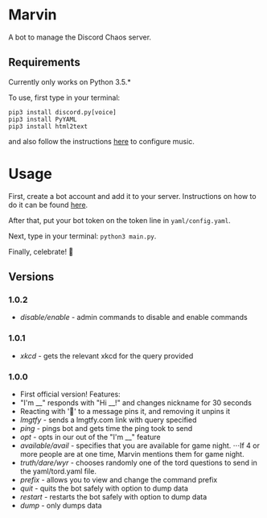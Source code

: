# Marvin
A bot to manage the Discord Chaos server.

## Requirements
Currently only works on Python 3.5.*

To use, first type in your terminal:
```
pip3 install discord.py[voice]
pip3 install PyYAML
pip3 install html2text
```
and also follow the instructions [here](https://github.com/Just-Some-Bots/MusicBot/wiki) to configure music.

# Usage
First, create a bot account and add it to your server. Instructions on how to do it can be found [here](https://github.com/reactiflux/discord-irc/wiki/Creating-a-discord-bot-&-getting-a-token).

After that, put your bot token on the token line in `yaml/config.yaml`.

Next, type in your terminal: `python3 main.py`.

Finally, celebrate! 🎉

## Versions

### 1.0.2
* *disable/enable* - admin commands to disable and enable commands

### 1.0.1
* *xkcd* - gets the relevant xkcd for the query provided

### 1.0.0
* First official version! Features:
* "I'm __" responds with "Hi __!" and changes nickname for 30 seconds
* Reacting with '📌' to a message pins it, and removing it unpins it
* *lmgtfy* - sends a lmgtfy.com link with query specified
* *ping* - pings bot and gets time the ping took to send
* *opt* - opts in our out of the "I'm __" feature
* *available/avail* - specifies that you are available for game night.
⋅⋅⋅If 4 or more people are at one time, Marvin mentions them for game night.
* *truth/dare/wyr* - chooses randomly one of the tord questions to send in the yaml/tord.yaml file.
* *prefix* - allows you to view and change the command prefix
* *quit* - quits the bot safely with option to dump data
* *restart* - restarts the bot safely with option to dump data
* *dump* - only dumps data

